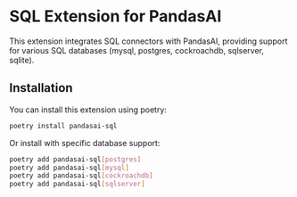 # SQL Extension for PandasAI

This extension integrates SQL connectors with PandasAI, providing support for various SQL databases (mysql, postgres, cockroachdb, sqlserver, sqlite).

## Installation

You can install this extension using poetry:

```bash
poetry install pandasai-sql
```

Or install with specific database support:

```bash
poetry add pandasai-sql[postgres]
poetry add pandasai-sql[mysql] 
poetry add pandasai-sql[cockroachdb]
poetry add pandasai-sql[sqlserver]
```
